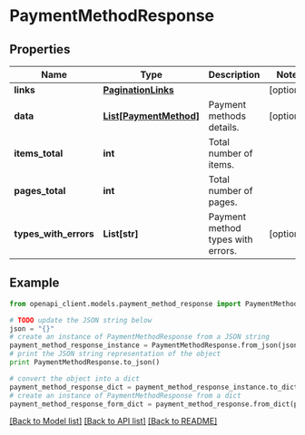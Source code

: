 # PaymentMethodResponse


## Properties
Name | Type | Description | Notes
------------ | ------------- | ------------- | -------------
**links** | [**PaginationLinks**](PaginationLinks.md) |  | [optional] 
**data** | [**List[PaymentMethod]**](PaymentMethod.md) | Payment methods details. | [optional] 
**items_total** | **int** | Total number of items. | 
**pages_total** | **int** | Total number of pages. | 
**types_with_errors** | **List[str]** | Payment method types with errors. | [optional] 

## Example

```python
from openapi_client.models.payment_method_response import PaymentMethodResponse

# TODO update the JSON string below
json = "{}"
# create an instance of PaymentMethodResponse from a JSON string
payment_method_response_instance = PaymentMethodResponse.from_json(json)
# print the JSON string representation of the object
print PaymentMethodResponse.to_json()

# convert the object into a dict
payment_method_response_dict = payment_method_response_instance.to_dict()
# create an instance of PaymentMethodResponse from a dict
payment_method_response_form_dict = payment_method_response.from_dict(payment_method_response_dict)
```
[[Back to Model list]](../README.md#documentation-for-models) [[Back to API list]](../README.md#documentation-for-api-endpoints) [[Back to README]](../README.md)



